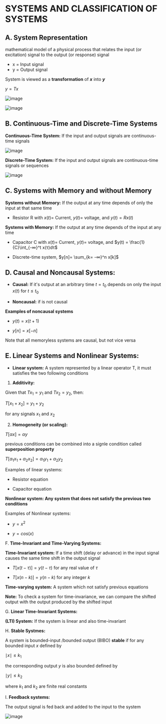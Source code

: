 # **SYSTEMS AND CLASSIFICATION OF SYSTEMS**

## **A. System Representation**

mathematical model of a physical process that relates the input (or excitation) signal to the output (or response) signal

- x = Input signal
- y = Output signal

System is viewed as a **transformation** of **$x$** into **$y$**

$y = Tx$

![image](https://github.com/user-attachments/assets/ab6b480e-62f5-4ee9-89f9-38fa2212f2f4)


![image](https://github.com/user-attachments/assets/c440fe07-3403-4551-b52f-8fd2f5cf813b)


## **B. Continuous-Time  and Discrete-Time Systems**

**Continuous-Time System:** If the input and output signals are continuous-time signals

![image](https://github.com/user-attachments/assets/b993f212-42de-4fba-991e-e91577cbaaac)


**Discrete-Time System:** If the input and output signals are continuous-time signals or sequences

![image](https://github.com/user-attachments/assets/d9d05608-4548-41ef-92bc-21c73b0a8d41)


## **C. Systems with Memory and without Memory**

**Systems without Memory:** If the output at any time depends of only the input at that same time

- Resistor R with $x(t)$=  Current, $y(t)$= voltage, and $y(t) = Rx(t)$

**Systems with Memory:** If the output at any time depends of the input at any  time

- Capacitor C with $x(t)$=  Current, $y(t)$= voltage, and $y(t) = \frac{1}{C}\int_{-∞}^t x(τ)dτ$

- Discrete-time system, $y[n]= \sum_{k= -∞}^n x[k]$

## **D. Causal and Noncausal Systems:**

- **Causal:** If it's output at an arbitrary time $t=t_0$ depends on only the input $x(t)$ for $t \leq t_0$

- **Noncausal:** if is not causal

**Examples of noncausal systems**

- $y(t)= x(t + 1)$

- $y[n] = x[-n]$

Note that all memoryless systems are causal, but not  vice versa

## **E. Linear Systems and Nonlinear Systems:**

- **Linear system:** A system represented by a linear operator T, it must satisfies the two following conditions

1. **Additivity:**

Given that $Tx_1 = y_1$ and $Tx_2 = y_2$, then:

$T[x_1 + x_2] = y_1 + y_2$

for any signals $x_1$ and $x_2$

2. **Homogeneity (or scaling):**

$T[αx] = αy$

previous conditions can be combined into a signle condition called **superposition property**

$T[\alpha_1 x_1 + \alpha_2 x_2]= \alpha_1 y_1 + \alpha_2 y_2$

Examples of linear systems:

- Resistor equation

- Capacitor equation

**Nonlinear system: Any system that does not satisfy the previous two conditions** 

Examples of Nonlinear systems:

- $y= x^2$

- $y= cos(x)$

F. **Time-Invariant and Time-Varying Systems:**

**Time-Invariant system:** If a time shift (delay or advance) in the input signal causes the same time shift in the output signal

- $T[x(t - \tau)] = y(t-\tau)$ for any real value of $\tau$

- $T[x(n - k)] = y(n- k)$ for any integer $k$


**Time-varying system:** A system which not satisfy previous equations

**Note:** To check a system for time-invariance, we can compare the shifted output with the output produced by the shifted input

G. **Linear Time-Invariant Systems:**

**(LTI) System:** If the system is linear and also time-invariant 

H. **Stable Systmes:** 

A system is bounded-input /bounded output (BIBO) **stable** if for any bounded input $x$ defined by

$\mid x \mid ≤ k_1$

the corresponding output $y$ is also bounded defined by 

$\mid y \mid ≤ k_2$

where $k_1$ and $k_2$ are finite real constants

I. **Feedback systems:**

The output signal is fed back and added to the input to the system

![image](https://github.com/user-attachments/assets/0f2a91ca-b402-430e-a353-9d32259d2943)

